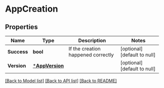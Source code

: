 # AppCreation

## Properties
Name | Type | Description | Notes
------------ | ------------- | ------------- | -------------
**Success** | **bool** | If the creation happened correctly | [optional] [default to null]
**Version** | [***AppVersion**](AppVersion.md) |  | [optional] [default to null]

[[Back to Model list]](../README.md#documentation-for-models) [[Back to API list]](../README.md#documentation-for-api-endpoints) [[Back to README]](../README.md)


